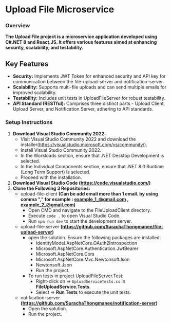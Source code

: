 # Upload File Microservice
### Overview
**The Upload File project is a microservice application developed using C#.NET 8 and React.JS. It offers various features aimed at enhancing security, scalability, and testability.**

## Key Features
* **Security:** Implements JWT Token for enhanced security and API key for communication between the file-upload-server and notification-server.
* **Scalability:** Supports multi-file uploads and can send multiple emails for improved scalability.
* **Testability:** Includes unit tests in UploadFileServer for robust testability.
* **API Standard (RESTful):** Comprises three distinct parts - Upload Client, Upload Server, and Notification Server, adhering to API standards.

### Setup Instructions
1. **Download Visual Studio Community 2022:**
   - Visit Visual Studio Community 2022 and download the installer(https://visualstudio.microsoft.com/vs/community/).
   - Install Visual Studio Community 2022.
   - In the Workloads section, ensure that .NET Desktop Development is selected.
   - In the Individual Components section, ensure that .NET 8.0 Runtime (Long Term Support) is selected.
   - Proceed with the installation.
2. **Download Visual Studio Code (https://code.visualstudio.com/)**
3. **Clone the Following 3 Repositories:**
   * upload-file-client **(Can be add email more than 1 email. by using comma "," for example : example_1_@gmail.com , example_2_@gmail.com)**
     * Open CMD and navigate to the FileUploadClient directory.
     * Execute `code .` to open Visual Studio Code.
     * Run `npm run dev` to start the development server.
   * upload-file-server **(https://github.com/SurachaThongmanee/file-upload-server)**
     * open the solution. Ensure the following packages are installed:
       * IdentityModel.AspNetCore.OAuth2Introspection
       * Microsoft.AspNetCore.Authentication.JwtBearer
       * Microsoft.AspNetCore.Cors
       * Microsoft.AspNetCore.Mvc.NewtonsoftJson
       * Newtonsoft.Json
       * Run the project.
     * To run tests in project UploadFileServer.Test:
       * Right-click on => `UploadServiceTests.cs` in **FileUploadService.Tests**.
       * Select => **Run Tests** to execute the unit tests.
   * notification-server **(https://github.com/SurachaThongmanee/notification-server)**
     * Open the solution.
     * Run the project.

